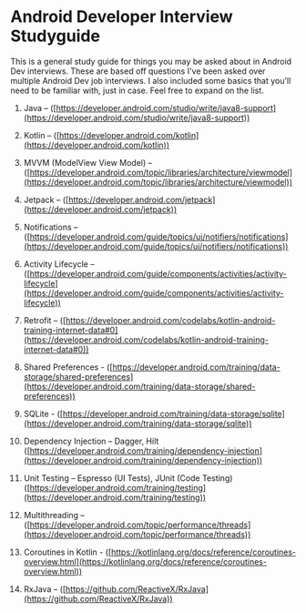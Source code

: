 # Android Developer Interview Studyguide
This is a general study guide for things you may be asked about in Android Dev interviews. These are based off questions I've been asked over multiple 
Android Dev job interviews. I also included some basics that you'll need to be familiar with, just in case. Feel free to expand on the list.

1. Java – ([https://developer.android.com/studio/write/java8-support](https://developer.android.com/studio/write/java8-support))

2. Kotlin – ([https://developer.android.com/kotlin](https://developer.android.com/kotlin))

3. MVVM (ModelView View Model) – ([https://developer.android.com/topic/libraries/architecture/viewmodel](https://developer.android.com/topic/libraries/architecture/viewmodel))

4. Jetpack – ([https://developer.android.com/jetpack](https://developer.android.com/jetpack))

5. Notifications – ([https://developer.android.com/guide/topics/ui/notifiers/notifications](https://developer.android.com/guide/topics/ui/notifiers/notifications))

6. Activity Lifecycle – ([https://developer.android.com/guide/components/activities/activity-lifecycle](https://developer.android.com/guide/components/activities/activity-lifecycle))

7. Retrofit – ([https://developer.android.com/codelabs/kotlin-android-training-internet-data#0](https://developer.android.com/codelabs/kotlin-android-training-internet-data#0))

8. Shared Preferences - ([https://developer.android.com/training/data-storage/shared-preferences](https://developer.android.com/training/data-storage/shared-preferences))

9. SQLite - ([https://developer.android.com/training/data-storage/sqlite](https://developer.android.com/training/data-storage/sqlite))

10. Dependency Injection – Dagger, Hilt ([https://developer.android.com/training/dependency-injection](https://developer.android.com/training/dependency-injection))

11. Unit Testing – Espresso (UI Tests), JUnit (Code Testing) ([https://developer.android.com/training/testing](https://developer.android.com/training/testing))

12. Multithreading – ([https://developer.android.com/topic/performance/threads](https://developer.android.com/topic/performance/threads))

13. Coroutines in Kotlin - ([https://kotlinlang.org/docs/reference/coroutines-overview.html](https://kotlinlang.org/docs/reference/coroutines-overview.html))

14. RxJava – ([https://github.com/ReactiveX/RxJava](https://github.com/ReactiveX/RxJava))
